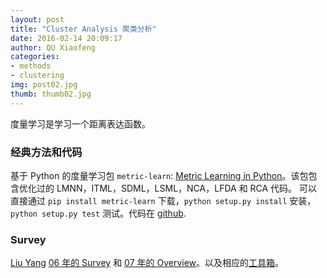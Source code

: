 ```yaml
---
layout: post
title: "Cluster Analysis 聚类分析"
date: 2016-02-14 20:09:17
author: QU Xiaofeng
categories:
- methods
- clustering
img: post02.jpg
thumb: thumb02.jpg
---
```


度量学习是学习一个距离表达函数。

### 经典方法和代码

基于 Python 的度量学习包 `metric-learn`: [Metric Learning in Python][metric-learn]。该包包含优化过的 LMNN，ITML，SDML，LSML，NCA，LFDA 和 RCA 代码。
可以直接通过 `pip install metric-learn` 下载，`python setup.py install` 安装，`python setup.py test` 测试。代码在 [github][metric-learn-repo].

### Survey

[Liu Yang][liu-yang] [06 年的 Survey][06-survey] 和 [07 年的 Overview][07-overview]。以及相应的[工具箱][distlearn]。

[metric-learn]: http://all-umass.github.io/metric-learn/index.html
[metric-learn-repo]: https://github.com/all-umass/metric-learn
[liu-yang]: http://www.cs.cmu.edu/~liuy/
[06-survey]: http://www.cs.cmu.edu/~liuy/frame_survey_v2.pdf
[07-overview]: http://www.cs.cmu.edu/~liuy/dist_overview.pdf
[distlearn]: http://www.cs.cmu.edu/~liuy/distlearn.htm